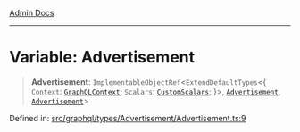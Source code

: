 [Admin Docs](/)

***

# Variable: Advertisement

> **Advertisement**: `ImplementableObjectRef`\<`ExtendDefaultTypes`\<\{ `Context`: [`GraphQLContext`](../../../../context/type-aliases/GraphQLContext.md); `Scalars`: [`CustomScalars`](../../../../scalars/type-aliases/CustomScalars.md); \}\>, [`Advertisement`](../type-aliases/Advertisement.md), [`Advertisement`](../type-aliases/Advertisement.md)\>

Defined in: [src/graphql/types/Advertisement/Advertisement.ts:9](https://github.com/Sourya07/talawa-api/blob/4e4298c85a0d2c28affa824f2aab7ec32b5f3ac5/src/graphql/types/Advertisement/Advertisement.ts#L9)
